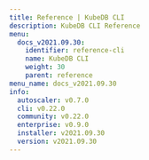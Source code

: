 ```yaml
---
title: Reference | KubeDB CLI
description: KubeDB CLI Reference
menu:
  docs_v2021.09.30:
    identifier: reference-cli
    name: KubeDB CLI
    weight: 30
    parent: reference
menu_name: docs_v2021.09.30
info:
  autoscaler: v0.7.0
  cli: v0.22.0
  community: v0.22.0
  enterprise: v0.9.0
  installer: v2021.09.30
  version: v2021.09.30
---
```


